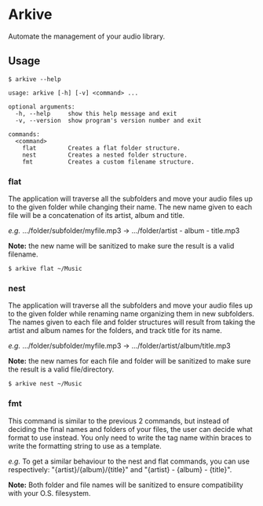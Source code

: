 # Arkive

Automate the management of your audio library.

## Usage

```shell
$ arkive --help
```

```
usage: arkive [-h] [-v] <command> ...

optional arguments:
  -h, --help     show this help message and exit
  -v, --version  show program's version number and exit

commands:
  <command>
    flat         Creates a flat folder structure.
    nest         Creates a nested folder structure.
    fmt          Creates a custom filename structure.
```

### flat

The application will traverse all the subfolders and move your audio files up to the given folder while changing their
name. The new name given to each file will be a concatenation of its artist, album and title.

*e.g.* .../folder/subfolder/myfile.mp3 -> .../folder/artist - album - title.mp3

**Note:** the new name will be sanitized to make sure the result is a valid filename.

```
$ arkive flat ~/Music
```

### nest

The application will traverse all the subfolders and move your audio files up to the given folder while renaming name
organizing them in new subfolders. The names given to each file and folder structures will result from taking the artist
and album names for the folders, and track title for its name.

*e.g.* .../folder/subfolder/myfile.mp3 -> .../folder/artist/album/title.mp3

**Note:** the new names for each file and folder will be sanitized to make sure the result is a valid file/directory.

```
$ arkive nest ~/Music
```

### fmt

This command is similar to the previous 2 commands, but instead of deciding the final names and folders of your files,
the user can decide what format to use instead. You only need to write the tag name within braces to write the
formatting string to use as a template.

*e.g.* To get a similar behaviour to the nest and flat commands, you can use respectively: "{artist}/{album}/{title}"
and "{artist} - {album} - {title}".

**Note:** Both folder and file names will be sanitized to ensure compatibility with your O.S. filesystem.
